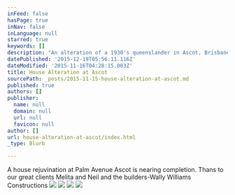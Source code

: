 ```yaml
---
inFeed: false
hasPage: true
inNav: false
inLanguage: null
starred: true
keywords: []
description: "An alteration of a 1930's queenslander in Ascot, Brisbane, designed by Biscoe Wilson Architects"
datePublished: '2015-12-19T05:56:11.116Z'
dateModified: '2015-11-16T04:28:15.003Z'
title: House Alteration at Ascot
sourcePath: _posts/2015-11-15-house-alteration-at-ascot.md
published: true
authors: []
publisher:
  name: null
  domain: null
  url: null
  favicon: null
author: []
url: house-alteration-at-ascot/index.html
_type: Blurb

---
```

A house rejuvination at Palm Avenue Ascot is nearing completion. Thans to our great clients Melita and Neil and the builders-Wally Williams Constructions
![](https://the-grid-user-content.s3-us-west-2.amazonaws.com/2bb87f9f-81f4-413e-afc6-c7027fab891a.jpg)
![](https://the-grid-user-content.s3-us-west-2.amazonaws.com/46ffadf8-a78c-4f9e-a687-7e1324125548.jpg)
![](https://the-grid-user-content.s3-us-west-2.amazonaws.com/76c86c69-adbf-4388-8f0b-370349bc221a.jpg)
![](https://the-grid-user-content.s3-us-west-2.amazonaws.com/8120bf13-405b-4aa9-a045-f1ebabafd6a2.jpg)